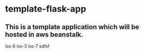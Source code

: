# template-flask-app

## This is a template application which will be hosted in aws beanstalk.
iss-6
iss-3
iss-7
sdfsf
